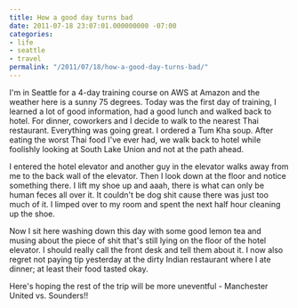 ```yaml
---
title: How a good day turns bad
date: 2011-07-18 23:07:01.000000000 -07:00
categories:
- life
- seattle
- travel
permalink: "/2011/07/18/how-a-good-day-turns-bad/"
---
```


I'm in Seattle for a 4-day training course on AWS at Amazon and the
weather here is a sunny 75 degrees. Today was the first day of training,
I learned a lot of good information, had a good lunch and walked back to
hotel. For dinner, coworkers and I decide to walk to the nearest Thai
restaurant. Everything was going great. I ordered a Tum Kha soup. After
eating the worst Thai food I've ever had, we walk back to hotel while
foolishly looking at South Lake Union and not at the path ahead.

I entered the hotel elevator and another guy in the elevator walks away
from me to the back wall of the elevator. Then I look down at the floor
and notice something there. I lift my shoe up and aaah, there is what
can only be human feces all over it. It couldn't be dog shit cause there
was just too much of it. I limped over to my room and spent the next
half hour cleaning up the shoe.

Now I sit here washing down this day with some good lemon tea and musing
about the piece of shit that's still lying on the floor of the hotel
elevator. I should really call the front desk and tell them about it. I
now also regret not paying tip yesterday at the dirty Indian restaurant
where I ate dinner; at least their food tasted okay.

Here's hoping the rest of the trip will be more uneventful - Manchester
United vs. Sounders!!
